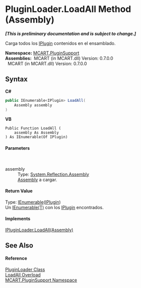 # PluginLoader.LoadAll Method (Assembly)
 _**\[This is preliminary documentation and is subject to change.\]**_

Carga todos los <a href="4ee0e2a7-cfcb-eb2f-49cb-5ac7500b7e3d">IPlugin</a> contenidos en el ensamblado.

**Namespace:**&nbsp;<a href="4abc7841-aae2-1ecc-94fa-a3d251746bda">MCART.PluginSupport</a><br />**Assemblies:**&nbsp;&nbsp;MCART (in MCART.dll) Version: 0.7.0.0<br />&nbsp;&nbsp;MCART (in MCART.dll) Version: 0.7.0.0<br />

## Syntax

**C#**<br />
``` C#
public IEnumerable<IPlugin> LoadAll(
	Assembly assembly
)
```

**VB**<br />
``` VB
Public Function LoadAll ( 
	assembly As Assembly
) As IEnumerable(Of IPlugin)
```


#### Parameters
&nbsp;<dl><dt>assembly</dt><dd>Type: <a href="http://msdn2.microsoft.com/es-es/library/xbe1wdx9" target="_blank">System.Reflection.Assembly</a><br /><a href="http://msdn2.microsoft.com/es-es/library/xbe1wdx9" target="_blank">Assembly</a> a cargar.</dd></dl>

#### Return Value
Type: <a href="http://msdn2.microsoft.com/es-es/library/9eekhta0" target="_blank">IEnumerable</a>(<a href="4ee0e2a7-cfcb-eb2f-49cb-5ac7500b7e3d">IPlugin</a>)<br />Un <a href="http://msdn2.microsoft.com/es-es/library/9eekhta0" target="_blank">IEnumerable(T)</a> con los <a href="4ee0e2a7-cfcb-eb2f-49cb-5ac7500b7e3d">IPlugin</a> encontrados.

#### Implements
<a href="26adc1b4-693f-513b-366e-e804affaac7a">IPluginLoader.LoadAll(Assembly)</a><br />

## See Also


#### Reference
<a href="961fb8fe-a926-cf52-d271-b6bb6d9ab92a">PluginLoader Class</a><br /><a href="8d3cea78-2f25-d37a-d3fb-3fc1c895606c">LoadAll Overload</a><br /><a href="4abc7841-aae2-1ecc-94fa-a3d251746bda">MCART.PluginSupport Namespace</a><br />